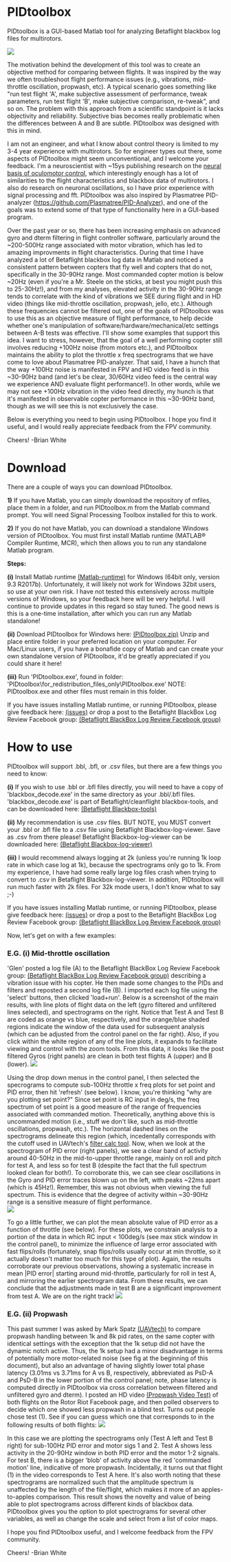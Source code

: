 
# PIDtoolbox

PIDtoolbox is a GUI-based Matlab tool for analyzing Betaflight blackbox log files for multirotors.

![](images/PIDtoolboxGUIexample.png)

The motivation behind the development of this tool was to create an objective method for comparing between flights. It was inspired by the way we often troubleshoot flight performance issues (e.g., vibrations, mid-throttle oscillation, propwash, etc). A typical scenario goes something like "run test flight 'A', make subjective assessment of performance, tweak parameters, run test flight 'B', make subjective comparison, re-tweak", and so on. The problem with this approach from a scientific standpoint is it lacks objectivity and reliability. Subjective bias becomes really problematic when the differences between A and B are subtle. PIDtoolbox was designed with this in mind.

I am not an engineer, and what I know about control theory is limited to my 3-4 year experience with multirotors. So for engineer types out there, some aspects of PIDtoolbox might seem unconventional, and I welcome your feedback. I'm a neuroscientist with ~15ys publishing research on the <a href="https://sites.google.com/site/bjw112968/" target="blank">neural basis of oculomotor control</a>, which interestingly enough has a lot of similarities to the flight characteristics and blackbox data of multirotors. I also do research on neuronal oscillations, so I have prior experience with signal processing and fft. PIDtoolbox was also inspired by Plasmatree PID-analyzer (https://github.com/Plasmatree/PID-Analyzer), and one of the goals was to extend some of that type of functionality here in a GUI-based program.

Over the past year or so, there has been increasing emphasis on advanced gyro and dterm filtering in flight controller software, particularly around the ~200-500Hz range associated with motor vibration, which has led to amazing improvments in flight characteristics. During that time I have analyzed a lot of Betaflight blackbox log data in Matlab and noticed a consistent pattern between copters that fly well and copters that do not, specifically in the 30-90Hz range. Most commanded copter motion is below ~20Hz (even if you're a Mr. Steele on the sticks, at best you might push this to 25-30Hz!), and from my analyses, elevated activity in the 30-90Hz range tends to correlate with the kind of vibrations we SEE during flight and in HD video (things like mid-throttle oscillation, propwash, jello, etc.). Although these frequencies cannot be filtered out, one of the goals of PIDtoolbox was to use this as an objective measure of flight performance, to help decide whether one's manipulation of software/hardware/mechanical/etc settings between A-B tests was effective. I'll show some examples that support this idea. I want to stress, however, that the goal of a well performing copter still involves reducing +100Hz noise (from motors etc.), and PIDtoolbox maintains the ability to plot the throttle x freq spectrograms that we have come to love about Plasmatree PID-analyzer. That said, I have a hunch that the way +100Hz noise is manifested in FPV and HD video feed is in this ~30-90Hz band (and let's be clear, 30/60Hz video feed is the central way we experience AND evaluate flight performance!). In other words, while we may not see +100Hz vibration in the video feed directly, my hunch is that it's manifested in observable copter performance in this ~30-90Hz band, though as we will see this is not exclusively the case.

Below is everything you need to begin using PIDtoolbox. I hope you find it useful, and I would really appreciate feedback from the FPV community.

Cheers! 
  -Brian White

# Download

There are a couple of ways you can download PIDtoolbox. 

**1)** If you have Matlab, you can simply download the repository of mfiles, place them in a folder, and run PIDtoolbox.m from the Matlab command prompt. You will need Signal Processing Toolbox installed for this to work.

**2)** If you do not have Matlab, you can download a standalone Windows version of PIDtoolbox. You must first install Matlab runtime (MATLAB® Compiler Runtime, MCR), which then allows you to run any standalone Matlab program.

**Steps:**

**(i)** Install Matlab runtime <a href="https://www.mathworks.com/products/compiler/matlab-runtime.html" target="blank">(Matlab-runtime)</a> for Windows (64bit only, version 9.3 R2017b). Unfortunately, it will likely not work for Windows 32bit users, so use at your own risk. I have not tested this extensively across multiple versions of Windows, so your feedback here will be very helpful. I will continue to provide updates in this regard so stay tuned. The good news is this is a one-time installation, after which you can run any Matlab standalone!

**(ii)** Download PIDtoolbox for Windows here:
<a href="https://github.com/bw1129/PIDtoolbox/releases" target="blank">(PIDtoolbox.zip)</a> Unzip and place entire folder in your preferred location on your computer. For Mac/Linux users, if you have a bonafide copy of Matlab and can create your own standalone version of PIDtoolbox, it'd be greatly appreciated if you could share it here!

**(iii)** Run 'PIDtoolbox.exe', found in folder: 
'PIDtoolbox\for_redistribution_files_only\PIDtoolbox.exe'
NOTE: PIDtoolbox.exe and other files must remain in this folder.

If you have issues installing Matlab runtime, or running PIDtoolbox, please give feedback here:
<a href="https://github.com/bw1129/PIDtoolbox/issues" target="blank">(issues)</a>
or drop a post to the Betaflight BlackBox Log Review Facebook group: <a href="https://www.facebook.com/groups/291745494678694/?ref=bookmarks" target="blank">(Betaflight BlackBox Log Review Facebook group)</a>

# How to use

PIDtoolbox will support .bbl, .bfl, or .csv files, but there are a few things you need to know: 

**(i)** If you wish to use .bbl or .bfl files directly, you will need to have a copy of 'blackbox_decode.exe' in the same directory as your .bbl/.bfl files. 'blackbox_decode.exe' is part of Betaflight/cleanflight blackbox-tools, and can be downloaded here:
<a href="https://www.github.com/betaflight/blackbox-tools" target="blank">(Betaflight Blackbox-tools)</a>

**(ii)** My recommendation is use .csv files. BUT NOTE, you MUST convert your .bbl or .bfl file to a .csv file using Betaflight Blackbox-log-viewer. Save as .csv from there please! Betaflight Blackbox-log-viewer can be downloaded here: 
<a href="https://www.github.com/betaflight/blackbox-log-viewer/releases" target="blank">(Betaflight Blackbox-log-viewer)</a>

**(iii)** I would recommend always logging at 2k (unless you're running 1k loop rate in which case log at 1k), because the spectrograms only go to 1k. From my experience, I have had some really large log files crash when trying to convert to .csv in Betaflight Blackbox-log-viewer. In addition, PIDtoolbox will run much faster with 2k files. For 32k mode users, I don't know what to say ;-)

If you have issues installing Matlab runtime, or running PIDtoolbox, please give feedback here:
<a href="https://github.com/bw1129/PIDtoolbox/issues" target="blank">(issues)</a>
or drop a post to the Betaflight BlackBox Log Review Facebook group: <a href="https://www.facebook.com/groups/291745494678694/?ref=bookmarks" target="blank">(Betaflight BlackBox Log Review Facebook group)</a>

Now, let's get on with a few examples:

### E.G. (i) Mid-throttle oscillation
'Glen' posted a log file (A) to the Betaflight BlackBox Log Review Facebook group: <a href="https://www.facebook.com/groups/291745494678694/?ref=bookmarks" target="blank">(Betaflight BlackBox Log Review Facebook group)</a>
describing a vibration issue with his copter. He then made some changes to the PIDs and filters and reposted a second log file (B). I imported each log file using the 'select' buttons, then clicked 'load+run'. Below is a screenshot of the main results, with line plots of flight data on the left (gyro filtered and unfiltered lines selected), and spectrograms on the right. Notice that Test A and Test B are coded as orange vs blue, respectively, and the orange/blue shaded regions indicate the window of the data used for subsequent analysis (which can be adjusted from the control panel on the far right). Also, if you click within the white region of any of the line plots, it expands to facilitate viewing and control with the zoom tools. From this data, it looks like the post filtered Gyros (right panels) are clean in both test flights A (upper) and B (lower). 
![](images/PIDtoolboxGUIexample2b.png)

Using the drop down menus in the control panel, I then selected the specrograms to compute sub-100Hz throttle x freq plots for set point and PID error, then hit 'refresh' (see below). I know, you're thinking "why are you plotting set point?" Since set point is RC input in deg/s, the freq spectrum of set point is a good measure of the range of frequencies associated with commanded motion. Theoretically, anything above this is uncommanded motion (i.e., stuff we don't like, such as mid-throttle oscillations, propwash, etc.). The horizontal dashed lines on the spectrograms delineate this region (which, incedentally corresponds with the cutoff used in UAVtech's <a href="https://drive.google.com/drive/folders/1jCIJ2FKL7t-ZADcErNrZOcWfWtkgSVdr" target="blank">filter calc tool</a>. Now, when we look at the spectrogram of PID error (right panels), we see a clear band of activity around 40-50Hz in the mid-to-upper throttle range, mainly on roll and pitch for test A, and less so for test B (despite the fact that the full spectrum looked clean for both!). To corroborate this, we can see clear oscillations in the Gyro and PID error traces blown up on the left, with peaks ~22ms apart (which is 45Hz!). Remember, this was not obvious when viewing the full spectrum. This is evidence that the degree of activity within ~30-90Hz range is a sensitive measure of flight performance.  
![](images/PIDtoolboxGUIexample2c.png)

To go a little further, we can plot the mean absolute value of PID error as a function of throttle (see below). For these plots, we constrain analysis to a portion of the data in which RC input < 100deg/s (see max stick window in the control panel), to minimize the influence of large error associated with fast flips/rolls (fortunately, snap flips/rolls usually occur at min throttle, so it actually doesn't matter too much for this type of plot). Again, the results corroborate our previous observations, showing a systematic increase in mean |PID error| starting around mid-throttle, particularly for roll in test A, and mirroring the earlier spectrogram data. From these results, we can conclude that the adjustments made in test B are a significant improvement from test A. We are on the right track! 
![](images/PIDtoolboxGUIexample2d.png)

### E.G. (ii) Propwash
This past summer I was asked by Mark Spatz <a href="https://www.youtube.com/channel/UCI2MZOaHJFMAmW5ni7vuAQg" target="blank">(UAVtech)</a> to compare propwash handling between 1k and 8k pid rates, on the same copter with identical settings with the exception that the 1k setup did not have the dynamic notch active. Thus, the 1k setup had a minor disadvantage in terms of potentially more motor-related noise (see fig at the beginning of this document), but also an advantage of having slightly lower total phase latency (3.01ms vs 3.71ms for A vs B, respectively, abbreviated as PsD-A and PsD-B in the lower portion of the control panel; note, phase latency is computed directly in PIDtoolbox via cross correlation between filtered and unfiltered gyro and dterm). I posted an HD video <a href="https://www.youtube.com/watch?v=Tbx--JI01NE" target="blank">(Propwash Video Test)</a> of both flights on the Rotor Riot Facebook page, and then polled observers to decide which one showed less propwash in a blind test. Turns out people chose test (1). See if you can guess which one that corresponds to in the following results of both flights:
![](images/PIDtoolboxGUIexample1b.png)

In this case we are plotting the spectrograms only (Test A left and Test B right) for sub-100Hz PID error and motor sigs 1 and 2. Test A shows less activity in the 20-90Hz window in both PID error and the motor 1-2 signals. For test B, there is a bigger 'blob' of activity above the red 'commanded motion' line, indicative of more propwash. Incidentally, it turns out that flight (1) in the video corresponds to Test A here. It's also worth noting that these spectrograms are normalized such that the amplitude spectrum is unaffected by the length of the file/flight, which makes it more of an apples-to-apples comparison. This result shows the novelty and value of being able to plot spectrograms across different kinds of blackbox data. PIDtoolbox gives you the option to plot spectrograms for several other variables, as well as change the scale and select from a list of color maps.

I hope you find PIDtoolbox useful, and I welcome feedback from the FPV community.

Cheers! -Brian White


